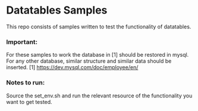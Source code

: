 # Datatables Samples
This repo consists of samples written to test the functionality of datatables.

### Important:
For these samples to work the database in [1] should be restored in mysql.
For any other database, similar structure and similar data should be inserted.
[1] https://dev.mysql.com/doc/employee/en/

### Notes to run:
Source the set_env.sh and run the relevant resource of the functionality you want to get tested.

